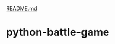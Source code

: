[README.md](https://github.com/cdenae/python-battle-game/files/6988605/README.md)
# python-battle-game
